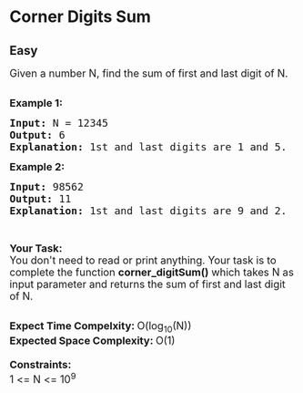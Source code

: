# Corner Digits Sum
## Easy
<div class="problems_problem_content__Xm_eO"><p><span style="font-size:18px">Given a number N, find the sum of&nbsp;first and last digit of N. </span><br>
&nbsp;</p>

<p><span style="font-size:18px"><strong>Example 1:</strong></span></p>

<pre><span style="font-size:18px"><strong>Input: </strong>N = 12345
<strong>Output: </strong>6
<strong>Explanation: </strong>1st and last digits are 1 and 5.</span>
</pre>

<p><span style="font-size:18px"><strong>Example 2:</strong></span></p>

<pre><span style="font-size:18px"><strong>Input: </strong>98562
<strong>Output: </strong>11
<strong>Explanation: </strong>1st and last digits are 9 and 2. </span>
</pre>

<p>&nbsp;</p>

<p><span style="font-size:18px"><strong>Your Task:</strong><br>
You don't need to read or print anything. Your task is to complete the function&nbsp;<strong>corner_digitSum()</strong>&nbsp;which takes N as input parameter and returns the sum of first and last digit of N.</span><br>
&nbsp;</p>

<p><span style="font-size:18px"><strong>Expect Time Compelxity:&nbsp;</strong>O(log<sub>10</sub>(N))<br>
<strong>Expected Space Complexity:&nbsp;</strong>O(1)<br>
<br>
<strong>Constraints:</strong><br>
1 &lt;= N &lt;= 10<sup>9</sup></span></p>
</div>